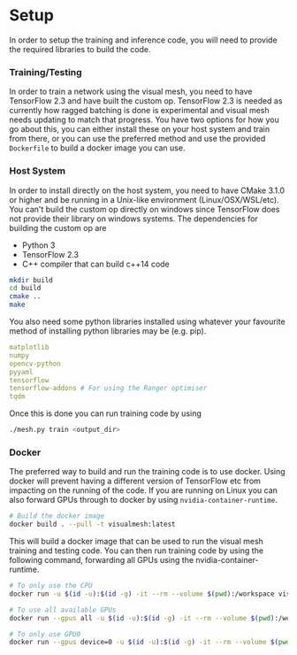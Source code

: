 # Setup
In order to setup the training and inference code, you will need to provide the required libraries to build the code.

### Training/Testing
In order to train a network using the visual mesh, you need to have TensorFlow 2.3 and have built the custom op.
TensorFlow 2.3 is needed as currently how ragged batching is done is experimental and visual mesh needs updating to match that progress.
You have two options for how you go about this, you can either install these on your host system and train from there, or you can use the preferred method and use the provided `Dockerfile` to build a docker image you can use.

### Host System
In order to install directly on the host system, you need to have CMake 3.1.0 or higher and be running in a Unix-like environment (Linux/OSX/WSL/etc).
You can't build the custom op directly on windows since TensorFlow does not provide their library on windows systems.
The dependencies for building the custom op are
- Python 3
- TensorFlow 2.3
- C++ compiler that can build c++14 code

```sh
mkdir build
cd build
cmake ..
make
```

You also need some python libraries installed using whatever your favourite method of installing python libraries may be (e.g. pip).
```yaml
matplotlib
numpy
opencv-python
pyyaml
tensorflow
tensorflow-addons # For using the Ranger optimiser
tqdm

```

Once this is done you can run training code by using
```sh
./mesh.py train <output_dir>
```

### Docker
The preferred way to build and run the training code is to use docker.
Using docker will prevent having a different version of TensorFlow etc from impacting on the running of the code.
If you are running on Linux you can also forward GPUs through to docker by using `nvidia-container-runtime`.

```sh
# Build the docker image
docker build . --pull -t visualmesh:latest
```

This will build a docker image that can be used to run the visual mesh training and testing code.
You can then run training code by using the following command, forwarding all GPUs using the nvidia-container-runtime.

```sh
# To only use the CPU
docker run -u $(id -u):$(id -g) -it --rm --volume $(pwd):/workspace visualmesh:latest ./mesh.py  train <output_dir>

# To use all available GPUs
docker run --gpus all -u $(id -u):$(id -g) -it --rm --volume $(pwd):/workspace visualmesh:latest ./mesh.py  train <output_dir>

# To only use GPU0
docker run --gpus device=0 -u $(id -u):$(id -g) -it --rm --volume $(pwd):/workspace visualmesh:latest ./mesh.py  train <output_dir>
